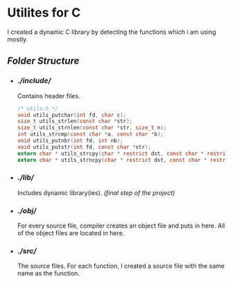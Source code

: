 # **Utilites for C**

I created a dynamic C library by detecting the functions which i am using mostly.

## **_Folder Structure_**
- ### *./include/*
	Contains header files.
	```c
	/* utils.h */
	void utils_putchar(int fd, char c);
	size_t utils_strlen(const char *str);
	size_t utils_strnlen(const char *str, size_t n);
	int utils_strcmp(const char *a, const char *b);
	void utils_putnbr(int fd, int nb);
	void utils_putstr(int fd, const char *str);
	extern char * utils_strcpy(char * restrict dst, const char * restrict src);
	extern char * utils_strncpy(char * restrict dst, const char * restrict src, size_t len);
	```
- ### *./lib/*
	Includes dynamic library(ies). *(final step of the project)*
- ### *./obj/*
	For every source file, compiler creates an object file and puts in here.
	All of the object files are located in here.
- ### *./src/*
	The source files.
	For each function, I created a source file with the same name as the function.

